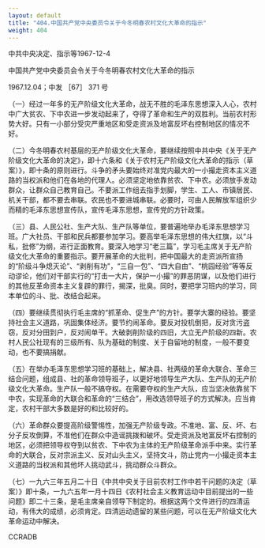 ```yaml
---
layout: default
title: "404.中国共产党中央委员令关于今冬明春农村文化大革命的指示"
weight: 404
---
```


中共中央决定、指示等1967-12-4

中国共产党中央委员会令关于今冬明春农村文化大革命的指示

1967.12.04；中发 ［67］ 371 号

（一）经过一年多的无产阶级文化大革命，战无不胜的毛泽东思想深入人心，农村中广大贫农、下中农进一步发动起来了，夺得了革命和生产的双胜利。当前农村形势大好。只有一小部分受灾严重地区和受走资派及地富反坏右控制地区的情况不好。

（二）今冬明春农村基层的无产阶级文化大革命，要继续按照中共中央《关于无产阶级文化大革命的决定》，即十六条和《关于农村无产阶级文化大革命的指示（草案）》，即十条的原则进行。斗争的矛头要始终对准党内最大的一小撮走资本主义道路的当权派和他们在各地的代理人。必须坚定地依靠贫农、下中农。必须放手发动群众，让群众自己教育自己。不要派工作组去指手划脚，学生、工人、市镇居民、机关干部，都不要去串联。农民也不要进城串联。必要时，可由人民解放军组织少而精的毛泽东思想宣传队，宣传毛泽东思想，宣传党的方针政策。

（三）县、人民公社、生产大队、生产队等单位，要普遍地举办毛泽东思想学习班。广大社员、干部和民兵都要参加学习。要高举毛泽东思想的伟大红旗，以“斗私，批修”为纲，进行正面教育。要深入地学习“老三篇”，学习毛主席关于无产阶级文化大革命的重要指示。要开展革命的大批判，把中国最大的走资派所宣扬的“阶级斗争熄灭论”、“剥削有功”，“三自一包”、“四大自由”、“桃园经验”等等反动谬论，他们对干部实行的“打击一大片，保护一小撮”的罪恶阴谋，以及他们进行的其他反革命资本主义复辟的罪行，揭深，批臭。同时，要把学习班内的学习，同本单位的斗、批、改结合起来。

（四）要继续贯彻执行毛主席的“抓革命、促生产”的方针。要学大寨的经验。要坚持社会主义道路，巩固集体经济。要节约闹革命。要反对投机倒把，反对贪污盗窃，反对分田到户，反对闹单干。大破剥削阶级的四旧，大立无产阶级的四新。农村人民公社现有的三级所有、队为基础的制度、关于自留地的制度，一般不要变动，也不要搞捐献。

（五）在举办毛泽东思想学习班的基础上，解决县、社两级的革命大联合、革命三结合问题，组成县、社的革命领导班子，以更好地领导生产大队、生产队的无产阶级文化大革命。生产队一般不搞夺权。在需要夺权的生产大队，应当坚决依靠贫下中农，实现革命的大联合和革命的“三结合”，用改选领导班子的方式解决。应当肯定，农村干部大多数是好的和比较好的。

（六）革命群众要提高阶级警惕性，加强无产阶级专政。不准地、富、反、坏、右分子反攻倒算，不准他们在群众中造谣挑拨和破坏。受走资派及地富反坏右控制的地区，必须把领导权夺到以贫农、下中农为主体的无产阶级革命派手中来。实行革命的大联合，反对宗派主义、反对山头主义，坚持文斗，防止党内一小撮走资本主义道路的当权派和其他坏人挑动武斗，挑动群众斗群众。

（七）一九六三年五月二十日《中共中央关于目前农村工作中若干问题的决定（草案）》即十条，一九六五年一月十四日《农村社会主义教育运动中目前提出的一些问题》即二十三条，是毛主席亲自领导下制定的。根据这两个文件进行的四清运动，有伟大的成绩，必须肯定。四清运动遗留的某些问题，可以在无产阶级文化大革命运动中解决。

CCRADB

